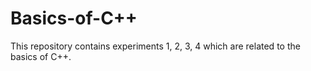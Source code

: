 # Basics-of-C++
This repository contains experiments 1, 2, 3, 4 which are related to the basics of C++.

